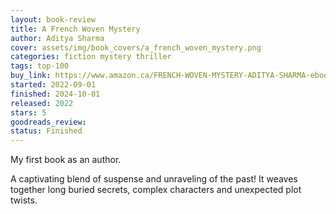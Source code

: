 ```yaml
---
layout: book-review
title: A French Woven Mystery
author: Aditya Sharma
cover: assets/img/book_covers/a_french_woven_mystery.png 
categories: fiction mystery thriller
tags: top-100
buy_link: https://www.amazon.ca/FRENCH-WOVEN-MYSTERY-ADITYA-SHARMA-ebook/dp/B0BHCCZN1B
started: 2022-09-01
finished: 2024-10-01
released: 2022
stars: 5
goodreads_review: 
status: Finished
---
```


My first book as an author. 

A captivating blend of suspense and unraveling of the past! It weaves together long buried secrets, complex characters and unexpected plot twists. 